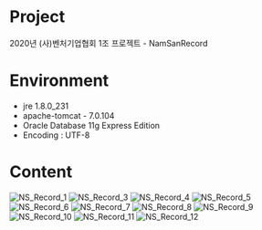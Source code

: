 # Project
2020년 (사)벤처기업협회 1조 프로젝트 - NamSanRecord

# Environment
 - jre 1.8.0_231
 - apache-tomcat - 7.0.104
 - Oracle Database 11g Express Edition
 - Encoding : UTF-8

# Content
![NS_Record_1](https://user-images.githubusercontent.com/64110645/85995200-f9cb3300-ba38-11ea-9f04-afb3fc9de9c0.jpg)
![NS_Record_3](https://user-images.githubusercontent.com/64110645/85995253-08194f00-ba39-11ea-8666-89ccdecaa65b.jpg)
![NS_Record_4](https://user-images.githubusercontent.com/64110645/85995263-0a7ba900-ba39-11ea-9c62-5cdadfcc9956.jpg)
![NS_Record_5](https://user-images.githubusercontent.com/64110645/85995284-0ea7c680-ba39-11ea-9219-86b7ed3887f1.jpg)
![NS_Record_6](https://user-images.githubusercontent.com/64110645/85995292-0fd8f380-ba39-11ea-8850-b4375db0b45d.jpg)
![NS_Record_7](https://user-images.githubusercontent.com/64110645/85995301-123b4d80-ba39-11ea-9370-acda3f2830d9.jpg)
![NS_Record_8](https://user-images.githubusercontent.com/64110645/85995313-149da780-ba39-11ea-95a2-32014e0ad5a8.jpg)
![NS_Record_9](https://user-images.githubusercontent.com/64110645/85995339-18c9c500-ba39-11ea-8d1a-33e1ae2db175.jpg)
![NS_Record_10](https://user-images.githubusercontent.com/64110645/85995348-1b2c1f00-ba39-11ea-8fbf-da3291998fd7.jpg)
![NS_Record_11](https://user-images.githubusercontent.com/64110645/85995355-1c5d4c00-ba39-11ea-9e73-99dee1748345.jpg)
![NS_Record_12](https://user-images.githubusercontent.com/64110645/85995364-1e270f80-ba39-11ea-82a2-61a89d279c69.jpg)

